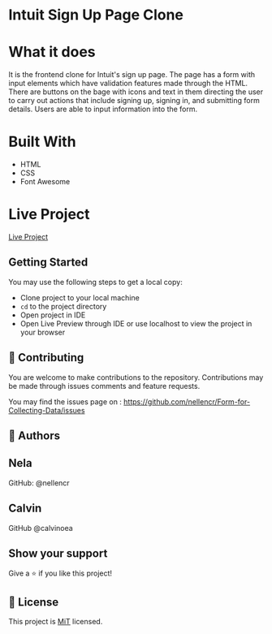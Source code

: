 # Intuit Sign Up Page Clone

# What it does

It is the frontend clone for Intuit's sign up page. The page has a form with input elements which have validation features made through the HTML. There are buttons on the bage with icons and text in them directing the user to carry out actions that include signing up, signing in, and submitting form details. Users are able to input information into the form. 

# Built With

- HTML
- CSS
- Font Awesome

# Live Project

[Live Project](https://rawcdn.githack.com/nellencr/Form-for-Collecting-Data/873cdfe89323cac41d8c7066f216193839717ab8/index.html)



## Getting Started

You may use the following steps to get a local copy:

- Clone project to your local machine
- `cd` to the project directory
- Open project in IDE
- Open Live Preview through IDE or use localhost to view the project in your browser

## 🤝 Contributing

You are welcome to make contributions to the repository. Contributions may be made through issues comments and feature requests. 

You may find the issues page on : https://github.com/nellencr/Form-for-Collecting-Data/issues


## 👤 Authors

Nela 
------
GitHub: @nellencr

Calvin 
------
GitHub  @calvinoea


## Show your support

Give a ⭐️ if you like this project!

## 📝 License

This project is [MiT](lic.url) licensed.
